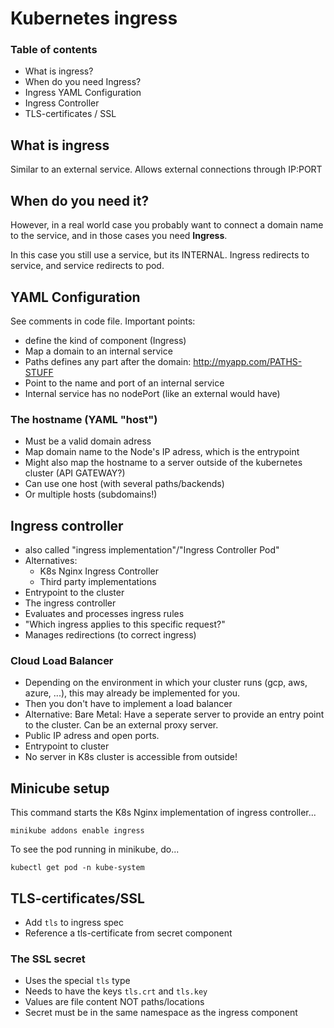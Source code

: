 # Kubernetes ingress

### Table of contents

- What is ingress?
- When do you need Ingress?
- Ingress YAML Configuration
- Ingress Controller 
- TLS-certificates / SSL 

## What is ingress

Similar to an external service. Allows external connections through IP:PORT

## When do you need it?
However, in a real world case you probably want to connect a domain name to the service, and in those cases you need <b>Ingress</b>.

In this case you still use a service, but its INTERNAL. Ingress redirects to service, and service redirects to pod.

## YAML Configuration
See comments in code file.
Important points:
- define the kind of component (Ingress)
- Map a domain to an internal service
- Paths defines any part after the domain:
http://myapp.com/PATHS-STUFF
- Point to the name and port of an internal service
- Internal service has no nodePort (like an external would have)

### The hostname (YAML "host")
- Must be a valid domain adress
- Map domain name to the Node's IP adress, which is the entrypoint
- Might also map the hostname to a server outside of the kubernetes cluster (API GATEWAY?)
- Can use one host (with several paths/backends)
- Or multiple hosts (subdomains!)

## Ingress controller
- also called "ingress implementation"/"Ingress Controller Pod"
- Alternatives: 
    - K8s Nginx Ingress Controller 
    - Third party implementations
- Entrypoint to the cluster
- The ingress controller
- Evaluates and processes ingress rules
- "Which ingress applies to this specific request?"
- Manages redirections (to correct ingress)

### Cloud Load Balancer
- Depending on the environment in which your cluster runs (gcp, aws, azure, ...), this may already be implemented for you.
- Then you don't have to implement a load balancer
- Alternative: Bare Metal: Have a seperate server to provide an entry point to the cluster. Can be an external proxy server. 
- Public IP adress and open ports.
- Entrypoint to cluster
- No server in K8s cluster is accessible from outside!


## Minicube setup
This command starts the K8s Nginx implementation of ingress controller...
```
minikube addons enable ingress
```


To see the pod running in minikube, do...
```
kubectl get pod -n kube-system
```

## TLS-certificates/SSL
- Add `tls` to ingress spec
- Reference a tls-certificate from secret component
### The SSL secret
- Uses the special `tls` type
- Needs to have the keys `tls.crt` and `tls.key`
- Values are file content NOT paths/locations
- Secret must be in the same namespace as the ingress component
